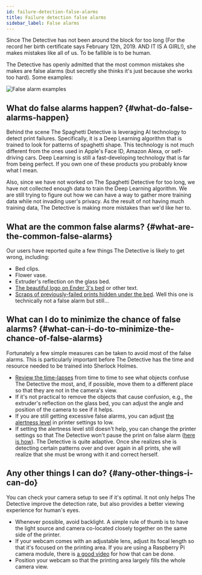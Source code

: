 ```yaml
---
id: failure-detection-false-alarms
title: Failure detection false alarms
sidebar_label: False alarms
---
```


Since The Detective has not been around the block for too long (For the record her birth certificate says February 12th, 2019. AND IT IS A GIRL!), she makes mistakes like all of us. To be fallible is to be human.

The Detective has openly admitted that the most common mistakes she makes are false alarms (but secretly she thinks it's just because she works too hard). Some examples:

![False alarm examples](/img/user-guides/false-alarm-examples.jpg)

## What do false alarms happen? {#what-do-false-alarms-happen}

Behind the scene The Spaghetti Detective is leveraging AI technology to detect print failures. Specifically, it is a Deep Learning algorithm that is trained to look for patterns of spaghetti shape. This technology is not much different from the ones used in Apple's Face ID, Amazon Alexa, or self-driving cars. Deep Learning is still a fast-developing technology that is far from being perfect. If you own one of these products you probably know what I mean.

Also, since we have not worked on The Spaghetti Detective for too long, we have not collected enough data to train the Deep Learning algorithm. We are still trying to figure out how we can have a way to gather more training data while not invading user's privacy. As the result of not having much training data, The Detective is making more mistakes than we'd like her to.

## What are the common false alarms? {#what-are-the-common-false-alarms}

Our users have reported quite a few things The Detective is likely to get wrong, including:

- Bed clips.
- Flower vase.
- Extruder's reflection on the glass bed.
- [The beautiful logo on Ender 3's bed](https://i.all3dp.com/wp-content/uploads/2019/01/24120918/Ender_3_Plate.jpg) or other text.
- [Scraps of previously-failed prints hidden under the bed](https://twitter.com/LukesLaboratory/status/1108591412386385925). Well this one is technically not a false alarm but still...

## What can I do to minimize the chance of false alarms? {#what-can-i-do-to-minimize-the-chance-of-false-alarms}

Fortunately a few simple measures can be taken to avoid most of the false alarms. This is particularly important before The Detective has the time and resource needed to be trained into Sherlock Holmes.

- [Review the time-lapses](https://app.obico.io/prints/) from time to time to see what objects confuse The Detective the most, and, if possible, move them to a different place so that they are not in the camera's view.
- If it's not practical to remove the objects that cause confusion, e.g., the extruder's reflection on the glass bed, you can adjust the angle and position of the camera to see if it helps.
- If you are still getting excessive false alarms, you can adjust [the alertness level](/docs/user-guides/detection-print-job-settings/#how-alerted-do-you-want-the-detective-to-be-on-this-printer) in printer settings to low.
- If setting the alertness level still doesn't help, you can change the printer settings so that The Detective won't pause the print on false alarm ([here is how](/docs/user-guides/detection-print-job-settings/#when-potential-failure-is-detected)). The Detective is quite adaptive. Once she realizes she is detecting certain patterns over and over again in all prints, she will realize that she must be wrong with it and correct herself.

## Any other things I can do? {#any-other-things-i-can-do}

You can check your camera setup to see if it's optimal. It not only helps The Detective improve the detection rate, but also provides a better viewing experience for human's eyes.

- Whenever possible, avoid backlight. A simple rule of thumb is to have the light source and camera co-located closely together on the same side of the printer.
- If your webcam comes with an adjustable lens, adjust its focal length so that it's focused on the printing area. If you are using a Raspberry Pi camera module, there is [a good video](https://www.youtube.com/watch?v=u6VhRVH3Z6Y) for how that can be done.
- Position your webcam so that the printing area largely fills the whole camera view.
